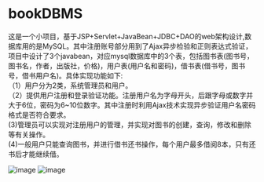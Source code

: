 # bookDBMS
这是一个小项目，基于JSP+Servlet+JavaBean+JDBC+DAO的web架构设计,数据库用的是MySQL。其中注册账号部分用到了Ajax异步检验和正则表达式验证，项目中设计了3个javabean，对应mysql数据库中的3个表，包括图书表(图书号，图书名，作者，出版社，价格)，用户表(用户名和密码)，借书表(借书号，图书号，借书用户名)。具体实现功能如下:</br>
（1）用户分为2类，系统管理员和用户。</br>
（2）提供用户注册和登录验证功能。注册用户名为字母开头，后跟字母或数字并大于6位，密码为6~10位数字。其中注册时利用Ajax技术实现异步验证用户名密码格式是否符合要求。</br>
(3)管理员可以实现对注册用户的管理，并实现对图书的创建，查询，修改和删除等有关操作。</br>
(4)一般用户只能查询图书，并进行借书还书操作，每个用户最多借阅8本，只有还书后才能继续借。</br>

![image](https://github.com/ericdoomed/bookDBMS/blob/master/bookDBMS/WebRoot/pic/bookDBMS.PNG)
![image](https://github.com/ericdoomed/bookDBMS/blob/master/bookDBMS/WebRoot/pic/%E6%8D%95%E8%8E%B7.PNG)
